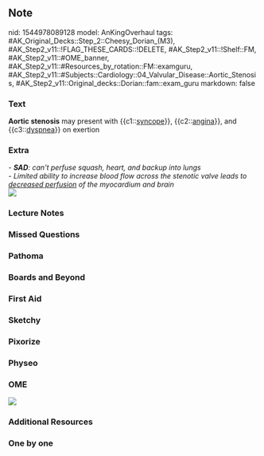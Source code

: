 ## Note
nid: 1544978089128
model: AnKingOverhaul
tags: #AK_Original_Decks::Step_2::Cheesy_Dorian_(M3), #AK_Step2_v11::!FLAG_THESE_CARDS::!DELETE, #AK_Step2_v11::!Shelf::FM, #AK_Step2_v11::#OME_banner, #AK_Step2_v11::#Resources_by_rotation::FM::examguru, #AK_Step2_v11::#Subjects::Cardiology::04_Valvular_Disease::Aortic_Stenosis, #AK_Step2_v11::Original_decks::Dorian::fam::exam_guru
markdown: false

### Text
<b>Aortic stenosis</b> may present with {{c1::<u>syncope</u>}},
{{c2::<u>angina</u>}}, and {{c3::<u>dyspnea</u>}} on exertion

### Extra
<div>
  <div>
    <i>-</i> <i><b>SAD</b>: can't perfuse squash, heart, and backup
    into lungs</i>
  </div>
  <div>
    <i>- Limited ability to increase blood flow across the stenotic
    valve leads to <u>decreased perfusion</u> of the myocardium and
    brain</i>
  </div>
</div>
<div><img src="paste-2050271358222337.jpg"></div>

### Lecture Notes


### Missed Questions


### Pathoma


### Boards and Beyond


### First Aid


### Sketchy


### Pixorize


### Physeo


### OME
<div class="ome-widget">
  <a href="https://onlinemeded.org?ref=anki"><img src=
  "_OME_AnkiFlashcards_General_3.png"></a>
</div>

### Additional Resources


### One by one

